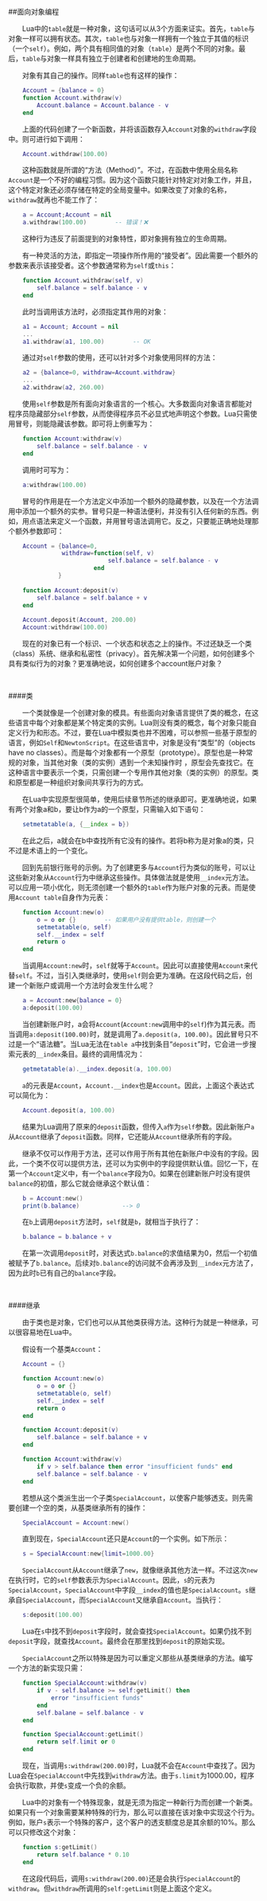 ##面向对象编程

&emsp;&emsp;Lua中的`table`就是一种对象，这句话可以从3个方面来证实。首先，`table`与对象一样可以拥有状态。其次，`table`也与对象一样拥有一个独立于其值的标识（一个`self`）。例如，两个具有相同值的对象（`table`）是两个不同的对象。最后，`table`与对象一样具有独立于创建者和创建地的生命周期。

&emsp;&emsp;对象有其自己的操作。同样`table`也有这样的操作：

```lua
    Account = {balance = 0}
    function Account.withdraw(v)
        Account.balance = Account.balance - v
    end
```

&emsp;&emsp;上面的代码创建了一个新函数，并将该函数存入`Account`对象的`withdraw`字段中。则可进行如下调用：

```lua
    Account.withdraw(100.00)
```

&emsp;&emsp;这种函数就是所谓的“方法（Method）”。不过，在函数中使用全局名称`Account`是一个不好的编程习惯。因为这个函数只能针对特定对对象工作，并且，这个特定对象还必须存储在特定的全局变量中。如果改变了对象的名称，`withdraw`就再也不能工作了：

```lua
    a = Account;Account = nil
    a.withdraw(100.00)        -- 错误！❌
```

&emsp;&emsp;这种行为违反了前面提到的对象特性，即对象拥有独立的生命周期。

&emsp;&emsp;有一种灵活的方法，即指定一项操作所作用的“接受者”。因此需要一个额外的参数来表示该接受者。这个参数通常称为`self`或`this`：

```lua
    function Account.withdraw(self, v)
        self.balance = self.balance - v
    end
```

&emsp;&emsp;此时当调用该方法时，必须指定其作用的对象：

```lua
    a1 = Account; Account = nil
    ...
    a1.withdraw(a1, 100.00)        -- OK
```

&emsp;&emsp;通过对`self`参数的使用，还可以针对多个对象使用同样的方法：

```lua
    a2 = {balance=0, withdraw=Account.withdraw}
    ...
    a2.withdraw(a2, 260.00)
```

&emsp;&emsp;使用`self`参数是所有面向对象语言的一个核心。大多数面向对象语言都能对程序员隐藏部分`self`参数，从而使得程序员不必显式地声明这个参数。Lua只需使用冒号，则能隐藏该参数。即可将上例重写为：

```lua
    function Account:withdraw(v)
        self.balance = self.balance - v
    end
```

&emsp;&emsp;调用时可写为：

```lua
    a:withdraw(100.00)
```

&emsp;&emsp;冒号的作用是在一个方法定义中添加一个额外的隐藏参数，以及在一个方法调用中添加一个额外的实参。冒号只是一种语法便利，并没有引入任何新的东西。例如，用点语法来定义一个函数，并用冒号语法调用它。反之，只要能正确地处理那个额外参数即可：

```lua
    Account = {balance=0, 
               withdraw=function(self, v)
                            self.balance = self.balance - v
                        end
              }
              
    function Account:deposit(v)
        self.balance = self.balance + v
    end
    
    Account.deposit(Account, 200.00)
    Account:withdraw(100.00)
```

&emsp;&emsp;现在的对象已有一个标识、一个状态和状态之上的操作。不过还缺乏一个类（class）系统、继承和私密性（privacy）。首先解决第一个问题，如何创建多个具有类似行为的对象？更准确地说，如何创建多个account账户对象？

&emsp;&emsp;

####类

&emsp;&emsp;一个类就像是一个创建对象的模具。有些面向对象语言提供了类的概念，在这些语言中每个对象都是某个特定类的实例。Lua则没有类的概念，每个对象只能自定义行为和形态。不过，要在Lua中模拟类也并不困难，可以参照一些基于原型的语言，例如`Self`和`NewtonScript`。在这些语言中，对象是没有“类型”的（objects have no classes）。而是每个对象都有一个原型（prototype）。原型也是一种常规的对象，当其他对象（类的实例）遇到一个未知操作时
，原型会先查找它。在这种语言中要表示一个类，只需创建一个专用作其他对象（类的实例）的原型。类和原型都是一种组织对象间共享行为的方式。

&emsp;&emsp;在Lua中实现原型很简单，使用后续章节所述的继承即可。更准确地说，如果有两个对象a和b，要让b作为a的一个原型，只需输入如下语句：

```lua
    setmetatable(a, {__index = b})
```

&emsp;&emsp;在此之后，a就会在b中查找所有它没有的操作。若将b称为是对象a的类，只不过是术语上的一个变化。

&emsp;&emsp;回到先前银行账号的示例。为了创建更多与`Account`行为类似的账号，可以让这些新对象从`Account`行为中继承这些操作。具体做法就是使用`__index`元方法。可以应用一项小优化，则无须创建一个额外的`table`作为账户对象的元表。而是使用`Account table`自身作为元表：

```lua
    function Account:new(o)
        o = o or {}        -- 如果用户没有提供table，则创建一个
        setmetatable(o, self)
        self.__index = self
        return o
    end
```

&emsp;&emsp;当调用`Account:new`时，`self`就等于`Account`。因此可以直接使用`Account`来代替`self`。不过，当引入类继承时，使用`self`则会更为准确。在这段代码之后，创建一个新账户或调用一个方法时会发生什么呢？

```lua
    a = Account:new{balance = 0}
    a:deposit(100.00)
```

&emsp;&emsp;当创建新账户时，a会将`Account`(`Account:new`调用中的`self`)作为其元表。而当调用`a:deposit(100.00)`时，就是调用了`a.deposit(a, 100.00)`。因此冒号只不过是一个“语法糖”。当Lua无法在`table a`中找到条目“`deposit`”时，它会进一步搜索元表的`__index`条目。最终的调用情况为：

```lua
    getmetatable(a).__index.deposit(a, 100.00)
```

&emsp;&emsp;`a`的元表是`Account`，`Account.__index`也是`Account`。因此，上面这个表达式可以简化为：

```lua
    Account.deposit(a, 100.00)
```

&emsp;&emsp;结果为Lua调用了原来的`deposit`函数，但传入`a`作为`self`参数。因此新账户`a`从`Account`继承了`deposit`函数。同样，它还能从`Account`继承所有的字段。

&emsp;&emsp;继承不仅可以作用于方法，还可以作用于所有其他在新账户中没有的字段。因此，一个类不仅可以提供方法，还可以为实例中的字段提供默认值。回忆一下，在第一个`Account`定义中，有一个`balance`字段为0。如果在创建新账户时没有提供`balance`的初值，那么它就会继承这个默认值：

```lua
    b = Account:new()
    print(b.balance)            --> 0
```

&emsp;&emsp;在`b`上调用`deposit`方法时，`self`就是`b`，就相当于执行了：

```lua
    b.balance = b.balance + v
```

&emsp;&emsp;在第一次调用`deposit`时，对表达式`b.balance`的求值结果为0，然后一个初值被赋予了`b.balance`。后续对`b.balance`的访问就不会再涉及到`__index`元方法了，因为此时`b`已有自己的`balance`字段。

&emsp;&emsp;

####继承

&emsp;&emsp;由于类也是对象，它们也可以从其他类获得方法。这种行为就是一种继承，可以很容易地在Lua中。

&emsp;&emsp;假设有一个基类`Account`：

```lua
    Account = {}

    function Account:new(o)
        o = o or {}
        setmetatable(o, self)
        self.__index = self
        return o
    end

    function Account:deposit(v)
        self.balance = self.balance + v
    end

    function Account:withdraw(v)
        if v > self.balance then error "insufficient funds" end
        self.balance = self.balance - v
    end
```

&emsp;&emsp;若想从这个类派生出一个子类`SpecialAccount`，以使客户能够透支。则先需要创建一个空的类，从基类继承所有的操作：

```lua
    SpecialAccount = Account:new()
```

&emsp;&emsp;直到现在，`SpecialAccount`还只是`Account`的一个实例。如下所示：

```lua
    s = SpecialAccount:new{limit=1000.00}
```

&emsp;&emsp;`SpecialAccount`从`Account`继承了`new`，就像继承其他方法一样。不过这次`new`在执行时，它的`self`参数表示为`SpecialAccount`。因此，`s`的元表为`SpecialAccount`，`SpecialAccount`中字段`__index`的值也是`SpecialAccount`。`s`继承自`SpecialAccount`，而`SpecialAccount`又继承自`Account`。当执行：

```lua
    s:deposit(100.00)
```

&emsp;&emsp;Lua在`s`中找不到`deposit`字段时，就会查找`SpecialAccount`。如果仍找不到`deposit`字段，就查找`Account`。最终会在那里找到`deposit`的原始实现。

&emsp;&emsp;`SpecialAccount`之所以特殊是因为可以重定义那些从基类继承的方法。编写一个方法的新实现只需：

```lua
    function SpecialAccount:withdraw(v)
        if v - self.balance >= self:getLimit() then
            error "insufficient funds"
        end
        self.balane = self.balance - v
    end

    function SpecialAccount:getLimit()
        return self.limit or 0
    end
```

&emsp;&emsp;现在，当调用`s:withdraw(200.00)`时，Lua就不会在`Account`中查找了。因为Lua会在`SpecialAccount`中先找到`withdraw`方法。由于`s.limit`为1000.00，程序会执行取款，并使`s`变成一个负的余额。

&emsp;&emsp;Lua中的对象有一个特殊现象，就是无须为指定一种新行为而创建一个新类。如果只有一个对象需要某种特殊的行为，那么可以直接在该对象中实现这个行为。例如，账户`s`表示一个特殊的客户，这个客户的透支额度总是其余额的10%。那么可以只修改这个对象：

```lua
    function s:getLimit()
        return self.balance * 0.10
    end
```

&emsp;&emsp;在这段代码后，调用`s:withdraw(200.00)`还是会执行`SpecialAccount`的`withdraw`。但`withdraw`所调用的`self:getLimit`则是上面这个定义。

&emsp;&emsp;

